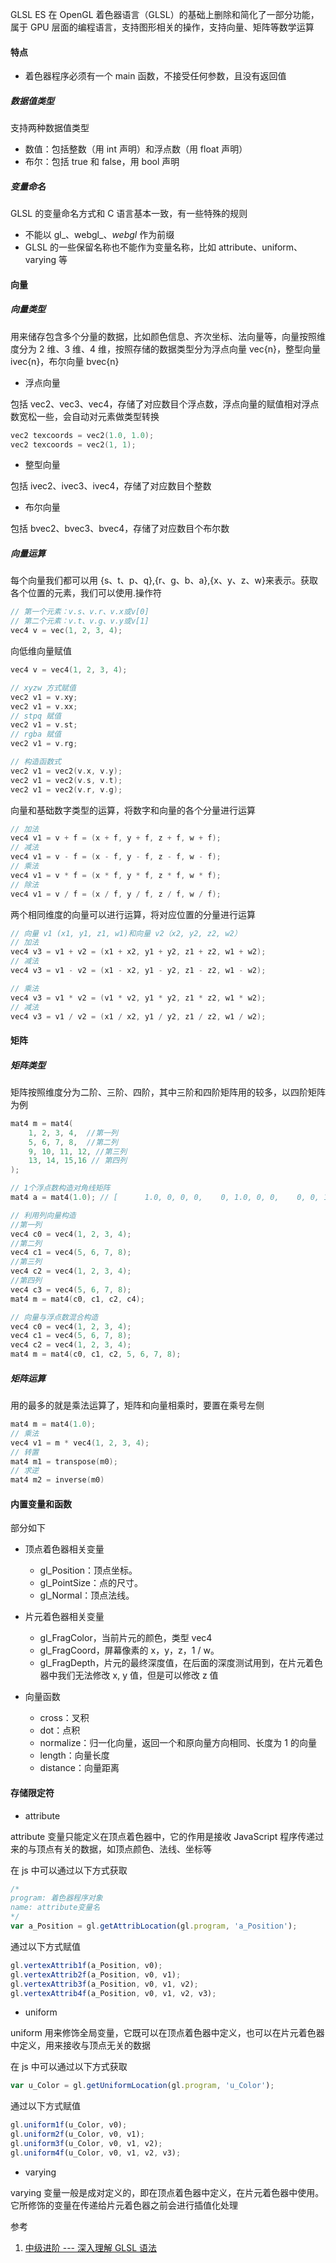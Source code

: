 GLSL ES 在 OpenGL 着色器语言（GLSL）的基础上删除和简化了一部分功能，属于 GPU 层面的编程语言，支持图形相关的操作，支持向量、矩阵等数学运算

#### 特点

- 着色器程序必须有一个 main 函数，不接受任何参数，且没有返回值

##### 数据值类型

支持两种数据值类型

- 数值：包括整数（用 int 声明）和浮点数（用 float 声明）
- 布尔：包括 true 和 false，用 bool 声明

##### 变量命名

GLSL 的变量命名方式和 C 语言基本一致，有一些特殊的规则

- 不能以 gl\_、webgl\_、_webgl_ 作为前缀
- GLSL 的一些保留名称也不能作为变量名称，比如 attribute、uniform、varying 等

#### 向量

##### 向量类型

用来储存包含多个分量的数据，比如颜色信息、齐次坐标、法向量等，向量按照维度分为 2 维、3 维、4 维，按照存储的数据类型分为浮点向量 vec{n}，整型向量 ivec{n}，布尔向量 bvec{n}

- 浮点向量

包括 vec2、vec3、vec4，存储了对应数目个浮点数，浮点向量的赋值相对浮点数宽松一些，会自动对元素做类型转换

```c
vec2 texcoords = vec2(1.0, 1.0);
vec2 texcoords = vec2(1, 1);
```

- 整型向量

包括 ivec2、ivec3、ivec4，存储了对应数目个整数

- 布尔向量

包括 bvec2、bvec3、bvec4，存储了对应数目个布尔数

##### 向量运算

每个向量我们都可以用 {s、t、p、q},{r、g、b、a},{x、y、z、w}来表示。获取各个位置的元素，我们可以使用.操作符

```c
// 第一个元素：v.s、v.r、v.x或v[0]
// 第二个元素：v.t、v.g、v.y或v[1]
vec4 v = vec(1, 2, 3, 4);
```

向低维向量赋值

```c
vec4 v = vec4(1, 2, 3, 4);

// xyzw 方式赋值
vec2 v1 = v.xy;
vec2 v1 = v.xx;
// stpq 赋值
vec2 v1 = v.st;
// rgba 赋值
vec2 v1 = v.rg;

// 构造函数式
vec2 v1 = vec2(v.x, v.y);
vec2 v1 = vec2(v.s, v.t);
vec2 v1 = vec2(v.r, v.g);
```

向量和基础数字类型的运算，将数字和向量的各个分量进行运算

```c
// 加法
vec4 v1 = v + f = (x + f, y + f, z + f, w + f);
// 减法
vec4 v1 = v - f = (x - f, y - f, z - f, w - f);
// 乘法
vec4 v1 = v * f = (x * f, y * f, z * f, w * f);
// 除法
vec4 v1 = v / f = (x / f, y / f, z / f, w / f);
```

两个相同维度的向量可以进行运算，将对应位置的分量进行运算

```c
// 向量 v1 (x1, y1, z1, w1)和向量 v2（x2, y2, z2, w2）
// 加法
vec4 v3 = v1 + v2 = (x1 + x2, y1 + y2, z1 + z2, w1 + w2);
// 减法
vec4 v3 = v1 - v2 = (x1 - x2, y1 - y2, z1 - z2, w1 - w2);

// 乘法
vec4 v3 = v1 * v2 = (v1 * v2, y1 * y2, z1 * z2, w1 * w2);
// 减法
vec4 v3 = v1 / v2 = (x1 / x2, y1 / y2, z1 / z2, w1 / w2);
```

#### 矩阵

##### 矩阵类型

矩阵按照维度分为二阶、三阶、四阶，其中三阶和四阶矩阵用的较多，以四阶矩阵为例

```c
mat4 m = mat4(
    1, 2, 3, 4,  //第一列
    5, 6, 7, 8,  //第二列
    9, 10, 11, 12, //第三列
    13, 14, 15,16 // 第四列
);

// 1个浮点数构造对角线矩阵
mat4 a = mat4(1.0); // [      1.0, 0, 0, 0,    0, 1.0, 0, 0,    0, 0, 1.0, 0,    0, 0, 0, 1.0]

// 利用列向量构造
//第一列
vec4 c0 = vec4(1, 2, 3, 4);
//第二列
vec4 c1 = vec4(5, 6, 7, 8);
//第三列
vec4 c2 = vec4(1, 2, 3, 4);
//第四列
vec4 c3 = vec4(5, 6, 7, 8);
mat4 m = mat4(c0, c1, c2, c4);

// 向量与浮点数混合构造
vec4 c0 = vec4(1, 2, 3, 4);
vec4 c1 = vec4(5, 6, 7, 8);
vec4 c2 = vec4(1, 2, 3, 4);
mat4 m = mat4(c0, c1, c2, 5, 6, 7, 8);
```

##### 矩阵运算

用的最多的就是乘法运算了，矩阵和向量相乘时，要置在乘号左侧

```c
mat4 m = mat4(1.0);
// 乘法
vec4 v1 = m * vec4(1, 2, 3, 4);
// 转置
mat4 m1 = transpose(m0);
// 求逆
mat4 m2 = inverse(m0)
```

#### 内置变量和函数

部分如下

- 顶点着色器相关变量

  - gl_Position：顶点坐标。
  - gl_PointSize：点的尺寸。
  - gl_Normal：顶点法线。

- 片元着色器相关变量

  - gl_FragColor，当前片元的颜色，类型 vec4
  - gl_FragCoord，屏幕像素的 x，y，z，1 / w。
  - gl_FragDepth，片元的最终深度值，在后面的深度测试用到，在片元着色器中我们无法修改 x, y 值，但是可以修改 z 值

- 向量函数

  - cross：叉积
  - dot：点积
  - normalize：归一化向量，返回一个和原向量方向相同、长度为 1 的向量
  - length：向量长度
  - distance：向量距离

#### 存储限定符

- attribute

attribute 变量只能定义在顶点着色器中，它的作用是接收 JavaScript 程序传递过来的与顶点有关的数据，如顶点颜色、法线、坐标等

在 js 中可以通过以下方式获取

```js
/*
program: 着色器程序对象
name: attribute变量名
*/
var a_Position = gl.getAttribLocation(gl.program, 'a_Position');
```

通过以下方式赋值

```js
gl.vertexAttrib1f(a_Position, v0);
gl.vertexAttrib2f(a_Position, v0, v1);
gl.vertexAttrib3f(a_Position, v0, v1, v2);
gl.vertexAttrib4f(a_Position, v0, v1, v2, v3);
```

- uniform

uniform 用来修饰全局变量，它既可以在顶点着色器中定义，也可以在片元着色器中定义，用来接收与顶点无关的数据

在 js 中可以通过以下方式获取

```js
var u_Color = gl.getUniformLocation(gl.program, 'u_Color');
```

通过以下方式赋值

```js
gl.uniform1f(u_Color, v0);
gl.uniform2f(u_Color, v0, v1);
gl.uniform3f(u_Color, v0, v1, v2);
gl.uniform4f(u_Color, v0, v1, v2, v3);
```

- varying

varying 变量一般是成对定义的，即在顶点着色器中定义，在片元着色器中使用。它所修饰的变量在传递给片元着色器之前会进行插值化处理

参考

1. [中级进阶 --- 深入理解 GLSL 语法](https://juejin.cn/book/6844733755580481543/section/6844733755932803086)
